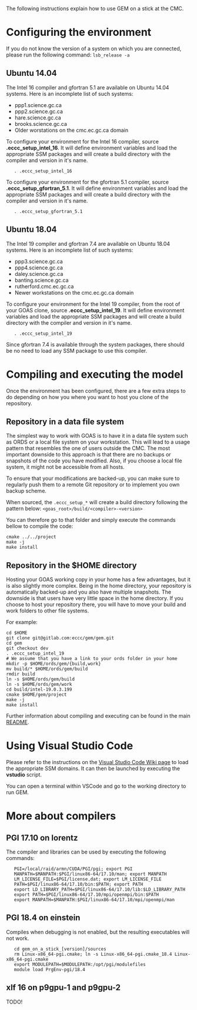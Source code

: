 The following instructions explain how to use GEM on a stick at the CMC.

# Configuring the environment

If you do not know the version of a system on which you are connected,
please run the following command: `lsb_release -a`

## Ubuntu 14.04

The Intel 16 compiler and gfortran 5.1 are available on Ubuntu 14.04 systems.
Here is an incomplete list of such systems:

- ppp1.science.gc.ca
- ppp2.science.gc.ca
- hare.science.gc.ca
- brooks.science.gc.ca
- Older worstations on the cmc.ec.gc.ca domain

To configure your environment for the Intel 16 compiler, source
**.eccc_setup_intel_16**.  It will define environment variables and load the
appropriate SSM packages and will create a build directory with the compiler
and version in it's name.
```
   . .eccc_setup_intel_16
```


To configure your environment for the gfortran 5.1 compiler, source
**.eccc_setup_gfortran_5.1**.  It will define environment variables and load the
appropriate SSM packages and will create a build directory with the compiler
and version in it's name.
```
   . .eccc_setup_gfortran_5.1
```


## Ubuntu 18.04

The Intel 19 compiler and gfortran 7.4 are available on Ubuntu 18.04 systems.
Here is an incomplete list of such systems:

- ppp3.science.gc.ca
- ppp4.science.gc.ca
- daley.science.gc.ca
- banting.science.gc.ca
- rutherford.cmc.ec.gc.ca
- Newer workstations on the cmc.ec.gc.ca domain

To configure your environment for the Intel 19 compiler, from the root of your
GOAS clone, source **.eccc_setup_intel_19**.  It will define environment
variables and load the appropriate SSM packages and will create a build
directory with the compiler and version in it's name.
```
   . .eccc_setup_intel_19
```

Since gfortran 7.4 is available through the system packages, there should be
no need to load any SSM package to use this compiler.



# Compiling and executing the model

Once the environment has been configured, there are a few extra steps to do
depending on how you where you want to host you clone of the repository.

## Repository in a data file system

The simplest way to work with GOAS is to have it in a data file system such as
ORDS or a local file system on your workstation.  This will lead to a usage
pattern that resembles the one of users outside the CMC.  The most important
downside to this approach is that there are no backups or snapshots of the code
you have modified.  Also, if you choose a local file system, it might not be
accessible from all hosts.

To ensure that your modifications are backed-up, you can make sure to regularly
push them to a remote Git repository or to implement you own backup scheme.

When sourced, the `.eccc_setup_*` will create a build directory following the
pattern below:
`<goas_root>/build/<compiler>-<version>`

You can therefore go to that folder and simply execute the commands bellow to
compile the code:
```
cmake ../../project
make -j
make install
```

## Repository in the $HOME directory

Hosting your GOAS working copy in your home has a few advantages, but it is also
slightly more complex.  Being in the home directory, your repository is
automatically backed-up and you also have multiple snapshots.  The downside is
that users have very little space in the home directory.  If you choose to host
your repository there, you will have to move your build and work folders to
other file systems.

For example:
```
cd $HOME
git clone git@gitlab.com:eccc/gem/gem.git
cd gem
git checkout dev
. .eccc_setup_intel_19
# We assume that you have a link to your ords folder in your home
mkdir -p $HOME/ords/gem/{build,work}
mv build/* $HOME/ords/gem/build
rmdir build
ln -s $HOME/ords/gem/build
ln -s $HOME/ords/gem/work
cd build/intel-19.0.3.199
cmake $HOME/gem/project
make -j
make install
```

Further information about compiling and executing can be found in the main
[README](README.md).


# Using Visual Studio Code

Please refer to the instructions on the
[Visual Studio Code Wiki page](https://wiki.cmc.ec.gc.ca/wiki/Visual_Studio_Code)
to load the appropriate SSM domains.  It can then be launched by executing the
**vstudio** script.

You can open a terminal within VSCode and go to the working directory to run GEM.



# More about compilers

## PGI 17.10 on lorentz

The compiler and libraries can be used by executing the following commands:
```
   PGI=/local/raid/armn/CUDA/PGI/pgi; export PGI
   MANPATH=$MANPATH:$PGI/linux86-64/17.10/man; export MANPATH
   LM_LICENSE_FILE=$PGI/license.dat; export LM_LICENSE_FILE
   PATH=$PGI/linux86-64/17.10/bin:$PATH; export PATH
   export LD_LIBRARY_PATH=$PGI/linux86-64/17.10/lib:$LD_LIBRARY_PATH
   export PATH=$PGI/linux86-64/17.10/mpi/openmpi/bin:$PATH
   export MANPATH=$MANPATH:$PGI/linux86-64/17.10/mpi/openmpi/man
```


## PGI 18.4 on einstein

Compiles when debugging is not enabled, but the resulting executables will not work.
```
   cd gem_on_a_stick_[version]/sources
   rm Linux-x86_64-pgi.cmake; ln -s Linux-x86_64-pgi.cmake_18.4 Linux-x86_64-pgi.cmake
   export MODULEPATH=$MODULEPATH:/opt/pgi/modulefiles
   module load PrgEnv-pgi/18.4
```

## xlf 16 on p9gpu-1 and p9gpu-2

TODO!
